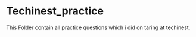 # Techinest_practice
This Folder contain all practice questions which i did on taring at techinest.
